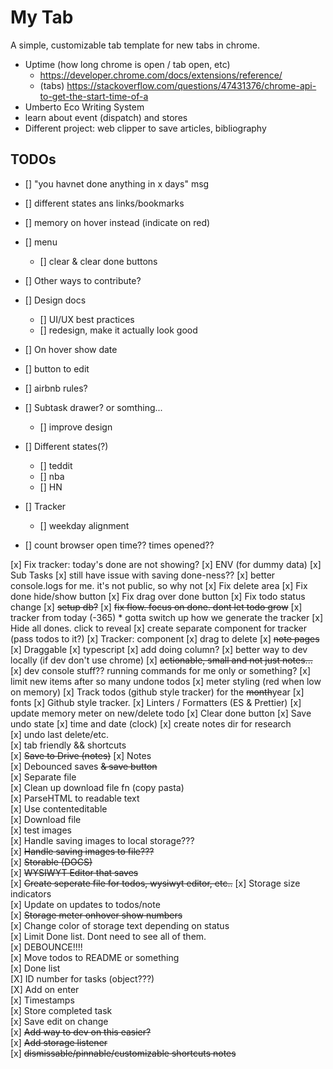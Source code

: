 # My Tab

A simple, customizable tab template for new tabs in chrome.

- Uptime (how long chrome is open / tab open, etc)
  - https://developer.chrome.com/docs/extensions/reference/
  - (tabs) https://stackoverflow.com/questions/47431376/chrome-api-to-get-the-start-time-of-a
- Umberto Eco Writing System
- learn about event (dispatch) and stores
- Different project: web clipper to save articles, bibliography

## TODOs

- [] "you havnet done anything in x days" msg

- [] different states ans links/bookmarks
- [] memory on hover instead (indicate on red)
- [] menu
  - [] clear & clear done buttons
- [] Other ways to contribute?
- [] Design docs

  - [] UI/UX best practices
  - [] redesign, make it actually look good

- [] On hover show date
- [] button to edit
- [] airbnb rules?

- [] Subtask drawer? or somthing...
  - [] improve design
- [] Different states(?)

  - [] teddit
  - [] nba
  - [] HN

- [] Tracker

  - [] weekday alignment

- [] count browser open time?? times opened??

[x] Fix tracker: today's done are not showing?
[x] ENV (for dummy data)
[x] Sub Tasks
[x] still have issue with saving done-ness??
[x] better console.logs for me. it's not public, so why not
[x] Fix delete area
[x] Fix done hide/show button
[x] Fix drag over done button
[x] Fix todo status change
[x] ~~setup db?~~
[x] ~~fix flow. focus on done. dont let todo grow~~
[x] tracker from today (-365) \* gotta switch up how we generate the tracker
[x] Hide all dones. click to reveal
[x] create separate component for tracker (pass todos to it?)
[x] Tracker: component
[x] drag to delete
[x] ~~note pages~~
[x] Draggable
[x] typescript
[x] add doing column?
[x] better way to dev locally (if dev don't use chrome)
[x] ~~actionable, small and not just notes...~~
[x] dev console stuff?? running commands for me only or something?
[x] limit new items after so many undone todos
[x] meter styling (red when low on memory)
[x] Track todos (github style tracker) for the ~~month~~year
[x] fonts
[x] Github style tracker.
[x] Linters / Formatters (ES & Prettier)
[x] update memory meter on new/delete todo
[x] Clear done button
[x] Save undo state
[x] time and date (clock)
[x] create notes dir for research  
[x] undo last delete/etc.  
[x] tab friendly && shortcuts  
[x] ~~Save to Drive (notes)~~
[x] Notes  
 [x] Debounced saves ~~& save button~~  
 [x] Separate file  
 [x] Clean up download file fn (copy pasta)  
 [x] ParseHTML to readable text  
 [x] Use contenteditable  
 [x] Download file  
 [x] test images  
 [x] Handle saving images to local storage???  
 [x] ~~Handle saving images to file???~~  
 [x] ~~Storable (DOCS)~~  
 [x] ~~WYSIWYT Editor that saves~~  
 [x] ~~Create seperate file for todos, wysiwyt editor, etc..~~
[x] Storage size indicators  
[x] Update on updates to todos/note  
[x] ~~Storage meter onhover show numbers~~  
[x] Change color of storage text depending on status  
[x] Limit Done list. Dont need to see all of them.  
[x] DEBOUNCE!!!!  
[x] Move todos to README or something  
[x] Done list  
[X] ID number for tasks (object???)  
[X] Add on enter  
[x] Timestamps  
[x] Store completed task  
[x] Save edit on change  
[x] ~~Add way to dev on this easier?~~  
[x] ~~Add storage listener~~  
[x] ~~dismissable/pinnable/customizable shortcuts notes~~
